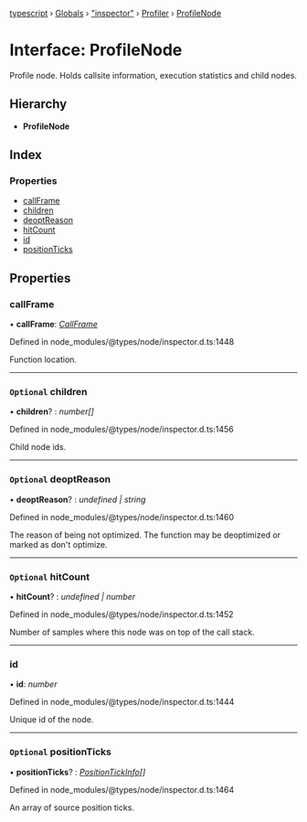 [typescript](../README.md) › [Globals](../globals.md) › ["inspector"](../modules/_inspector_.md) › [Profiler](../modules/_inspector_.profiler.md) › [ProfileNode](_inspector_.profiler.profilenode.md)

# Interface: ProfileNode

Profile node. Holds callsite information, execution statistics and child nodes.

## Hierarchy

* **ProfileNode**

## Index

### Properties

* [callFrame](_inspector_.profiler.profilenode.md#callframe)
* [children](_inspector_.profiler.profilenode.md#optional-children)
* [deoptReason](_inspector_.profiler.profilenode.md#optional-deoptreason)
* [hitCount](_inspector_.profiler.profilenode.md#optional-hitcount)
* [id](_inspector_.profiler.profilenode.md#id)
* [positionTicks](_inspector_.profiler.profilenode.md#optional-positionticks)

## Properties

###  callFrame

• **callFrame**: *[CallFrame](_inspector_.runtime.callframe.md)*

Defined in node_modules/@types/node/inspector.d.ts:1448

Function location.

___

### `Optional` children

• **children**? : *number[]*

Defined in node_modules/@types/node/inspector.d.ts:1456

Child node ids.

___

### `Optional` deoptReason

• **deoptReason**? : *undefined | string*

Defined in node_modules/@types/node/inspector.d.ts:1460

The reason of being not optimized. The function may be deoptimized or marked as don't optimize.

___

### `Optional` hitCount

• **hitCount**? : *undefined | number*

Defined in node_modules/@types/node/inspector.d.ts:1452

Number of samples where this node was on top of the call stack.

___

###  id

• **id**: *number*

Defined in node_modules/@types/node/inspector.d.ts:1444

Unique id of the node.

___

### `Optional` positionTicks

• **positionTicks**? : *[PositionTickInfo](_inspector_.profiler.positiontickinfo.md)[]*

Defined in node_modules/@types/node/inspector.d.ts:1464

An array of source position ticks.
